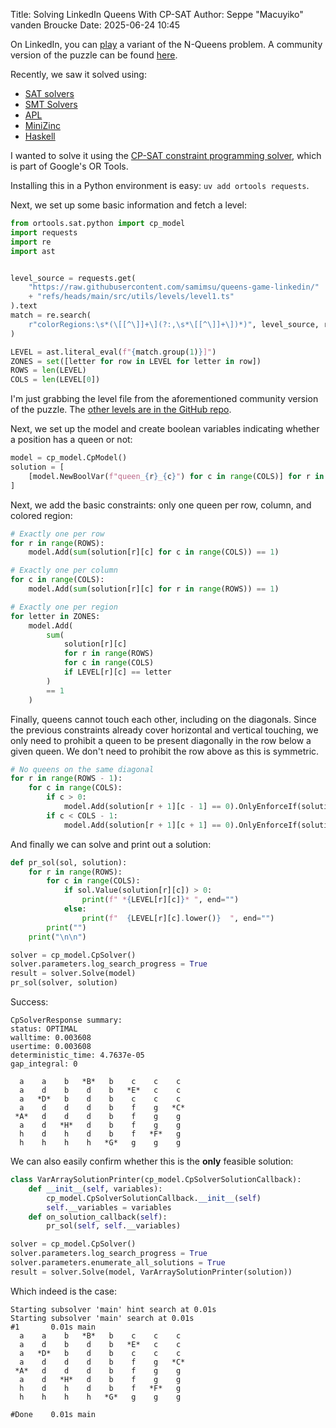 Title: Solving LinkedIn Queens With CP-SAT
Author: Seppe "Macuyiko" vanden Broucke
Date: 2025-06-24 10:45

On LinkedIn, you can [play](https://www.linkedin.com/games/queens) a variant of the N-Queens problem.
A community version of the puzzle can be found [here](https://queensgame.vercel.app/).

Recently, we saw it solved using:

- [SAT solvers](https://ryanberger.me/posts/queens/)
- [SMT Solvers](https://buttondown.com/hillelwayne/archive/solving-linkedin-queens-with-smt/)
- [APL](https://pitr.ca/2025-06-14-queens)
- [MiniZinc](https://zayenz.se/blog/post/linkedin-queens/)
- [Haskell](https://imiron.io/post/linkedin-queens/)

I wanted to solve it using the [CP-SAT constraint programming solver](https://developers.google.com/optimization/cp/cp_solver), which is part of Google's OR Tools.

Installing this in a Python environment is easy: `uv add ortools requests`.

Next, we set up some basic information and fetch a level:

```python
from ortools.sat.python import cp_model
import requests
import re
import ast


level_source = requests.get(
    "https://raw.githubusercontent.com/samimsu/queens-game-linkedin/"
    + "refs/heads/main/src/utils/levels/level1.ts"
).text
match = re.search(
    r"colorRegions:\s*(\[[^\]]+\](?:,\s*\[[^\]]+\])*)", level_source, re.DOTALL
)

LEVEL = ast.literal_eval(f"{match.group(1)}]")
ZONES = set([letter for row in LEVEL for letter in row])
ROWS = len(LEVEL)
COLS = len(LEVEL[0])
```

I'm just grabbing the level file from the aforementioned community version of the puzzle.
The [other levels are in the GitHub repo](https://github.com/samimsu/queens-game-linkedin/tree/main/src/utils/levels).

Next, we set up the model and create boolean variables indicating whether a position has a queen or not:

```python
model = cp_model.CpModel()
solution = [
    [model.NewBoolVar(f"queen_{r}_{c}") for c in range(COLS)] for r in range(ROWS)
]
```

Next, we add the basic constraints: only one queen per row, column, and colored region:

```python
# Exactly one per row
for r in range(ROWS):
    model.Add(sum(solution[r][c] for c in range(COLS)) == 1)

# Exactly one per column
for c in range(COLS):
    model.Add(sum(solution[r][c] for r in range(ROWS)) == 1)

# Exactly one per region
for letter in ZONES:
    model.Add(
        sum(
            solution[r][c]
            for r in range(ROWS)
            for c in range(COLS)
            if LEVEL[r][c] == letter
        )
        == 1
    )
```

Finally, queens cannot touch each other, including on the diagonals.
Since the previous constraints already cover horizontal and vertical touching, we only need to prohibit a queen to be present diagonally in the row below a given queen.
We don't need to prohibit the row above as this is symmetric.

```python
# No queens on the same diagonal
for r in range(ROWS - 1):
    for c in range(COLS):
        if c > 0:
            model.Add(solution[r + 1][c - 1] == 0).OnlyEnforceIf(solution[r][c])
        if c < COLS - 1:
            model.Add(solution[r + 1][c + 1] == 0).OnlyEnforceIf(solution[r][c])
```

And finally we can solve and print out a solution:

```python
def pr_sol(sol, solution):
    for r in range(ROWS):
        for c in range(COLS):
            if sol.Value(solution[r][c]) > 0:
                print(f" *{LEVEL[r][c]}* ", end="")
            else:
                print(f"  {LEVEL[r][c].lower()}  ", end="")
        print("")
    print("\n\n")

solver = cp_model.CpSolver()
solver.parameters.log_search_progress = True
result = solver.Solve(model)
pr_sol(solver, solution)
```

Success:

```plain
CpSolverResponse summary:
status: OPTIMAL
walltime: 0.003608
usertime: 0.003608
deterministic_time: 4.7637e-05
gap_integral: 0

  a    a    b   *B*   b    c    c    c  
  a    d    b    d    b   *E*   c    c  
  a   *D*   b    d    b    c    c    c  
  a    d    d    d    b    f    g   *C* 
 *A*   d    d    d    b    f    g    g  
  a    d   *H*   d    b    f    g    g  
  h    d    h    d    b    f   *F*   g  
  h    h    h    h   *G*   g    g    g
```

We can also easily confirm whether this is the **only** feasible solution:

```python
class VarArraySolutionPrinter(cp_model.CpSolverSolutionCallback):
    def __init__(self, variables):
        cp_model.CpSolverSolutionCallback.__init__(self)
        self.__variables = variables
    def on_solution_callback(self):
        pr_sol(self, self.__variables)

solver = cp_model.CpSolver()
solver.parameters.log_search_progress = True
solver.parameters.enumerate_all_solutions = True
result = solver.Solve(model, VarArraySolutionPrinter(solution))
```

Which indeed is the case:

```plain
Starting subsolver 'main' hint search at 0.01s
Starting subsolver 'main' search at 0.01s
#1       0.01s main
  a    a    b   *B*   b    c    c    c  
  a    d    b    d    b   *E*   c    c  
  a   *D*   b    d    b    c    c    c  
  a    d    d    d    b    f    g   *C* 
 *A*   d    d    d    b    f    g    g  
  a    d   *H*   d    b    f    g    g  
  h    d    h    d    b    f   *F*   g  
  h    h    h    h   *G*   g    g    g  

#Done    0.01s main
```
